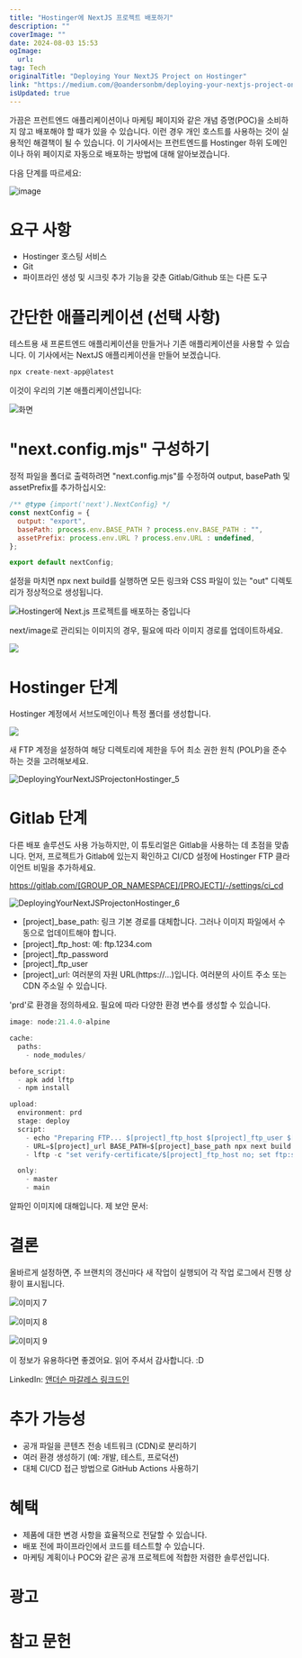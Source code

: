 ```yaml
---
title: "Hostinger에 NextJS 프로젝트 배포하기"
description: ""
coverImage: ""
date: 2024-08-03 15:53
ogImage: 
  url: 
tag: Tech
originalTitle: "Deploying Your NextJS Project on Hostinger"
link: "https://medium.com/@oandersonbm/deploying-your-nextjs-project-on-hostinger-dffdb6a05ffc"
isUpdated: true
---
```






가끔은 프런트엔드 애플리케이션이나 마케팅 페이지와 같은 개념 증명(POC)을 소비하지 않고 배포해야 할 때가 있을 수 있습니다. 이런 경우 개인 호스트를 사용하는 것이 실용적인 해결책이 될 수 있습니다. 이 기사에서는 프런트엔드를 Hostinger 하위 도메인이나 하위 페이지로 자동으로 배포하는 방법에 대해 알아보겠습니다.

다음 단계를 따르세요:

![image](/assets/img/DeployingYourNextJSProjectonHostinger_0.png)

# 요구 사항

<div class="content-ad"></div>

- Hostinger 호스팅 서비스
- Git
- 파이프라인 생성 및 시크릿 추가 기능을 갖춘 Gitlab/Github 또는 다른 도구

# 간단한 애플리케이션 (선택 사항)

테스트용 새 프론트엔드 애플리케이션을 만들거나 기존 애플리케이션을 사용할 수 있습니다. 이 기사에서는 NextJS 애플리케이션을 만들어 보겠습니다.

```js
npx create-next-app@latest
```

<div class="content-ad"></div>

이것이 우리의 기본 애플리케이션입니다:

![화면](/assets/img/DeployingYourNextJSProjectonHostinger_1.png)

# "next.config.mjs" 구성하기

정적 파일을 폴더로 출력하려면 "next.config.mjs"를 수정하여 output, basePath 및 assetPrefix를 추가하십시오:

<div class="content-ad"></div>

```js
/** @type {import('next').NextConfig} */
const nextConfig = {
  output: "export",
  basePath: process.env.BASE_PATH ? process.env.BASE_PATH : "",
  assetPrefix: process.env.URL ? process.env.URL : undefined,
};

export default nextConfig;
```

설정을 마치면 npx next build를 실행하면 모든 링크와 CSS 파일이 있는 "out" 디렉토리가 정상적으로 생성됩니다.

![Hostinger에 Next.js 프로젝트를 배포하는 중입니다](/assets/img/DeployingYourNextJSProjectonHostinger_2.png)

next/image로 관리되는 이미지의 경우, 필요에 따라 이미지 경로를 업데이트하세요.

<div class="content-ad"></div>

<img src="/assets/img/DeployingYourNextJSProjectonHostinger_3.png" />

# Hostinger 단계

Hostinger 계정에서 서브도메인이나 특정 폴더를 생성합니다.

<img src="/assets/img/DeployingYourNextJSProjectonHostinger_4.png" />

<div class="content-ad"></div>

새 FTP 계정을 설정하여 해당 디렉토리에 제한을 두어 최소 권한 원칙 (POLP)을 준수하는 것을 고려해보세요.

![DeployingYourNextJSProjectonHostinger_5](/assets/img/DeployingYourNextJSProjectonHostinger_5.png)

# Gitlab 단계

다른 배포 솔루션도 사용 가능하지만, 이 튜토리얼은 Gitlab을 사용하는 데 초점을 맞춥니다. 먼저, 프로젝트가 Gitlab에 있는지 확인하고 CI/CD 설정에 Hostinger FTP 클라이언트 비밀을 추가하세요.

<div class="content-ad"></div>

https://gitlab.com/[GROUP_OR_NAMESPACE]/[PROJECT]/-/settings/ci_cd

![DeployingYourNextJSProjectonHostinger_6](/assets/img/DeployingYourNextJSProjectonHostinger_6.png)

- [project]\_base_path: 링크 기본 경로를 대체합니다. 그러나 이미지 파일에서 수동으로 업데이트해야 합니다.
- [project]\_ftp_host: 예: ftp.1234.com
- [project]\_ftp_password
- [project]\_ftp_user
- [project]\_url: 여러분의 자원 URL(https://...)입니다. 여러분의 사이트 주소 또는 CDN 주소일 수 있습니다.

'prd'로 환경을 정의하세요. 필요에 따라 다양한 환경 변수를 생성할 수 있습니다.

<div class="content-ad"></div>

```js
image: node:21.4.0-alpine

cache:
  paths:
    - node_modules/

before_script:
  - apk add lftp
  - npm install

upload:
  environment: prd
  stage: deploy
  script:
    - echo "Preparing FTP... $[project]_ftp_host $[project]_ftp_user $[project]_ftp_password"
    - URL=$[project]_url BASE_PATH=$[project]_base_path npx next build
    - lftp -c "set verify-certificate/$[project]_ftp_host no; set ftp:ssl-allow on; open -u $[project]_ftp_user,$[project]_ftp_password ftp://$[project]_ftp_host; mirror -Rev out/ ./ --ignore-time --parallel=10"

  only:
    - master
    - main
```

알파인 이미지에 대해입니다. 제 보안 문서:

# 결론

<div class="content-ad"></div>

올바르게 설정하면, 주 브랜치의 갱신마다 새 작업이 실행되어 각 작업 로그에서 진행 상황이 표시됩니다.

![이미지 7](/assets/img/DeployingYourNextJSProjectonHostinger_7.png)

![이미지 8](/assets/img/DeployingYourNextJSProjectonHostinger_8.png)

![이미지 9](/assets/img/DeployingYourNextJSProjectonHostinger_9.png)

<div class="content-ad"></div>

이 정보가 유용하다면 좋겠어요. 읽어 주셔서 감사합니다. :D

LinkedIn: [앤더슨 마갈레스 링크드인](https://www.linkedin.com/in/andersonbmagalhaes/)

# 추가 가능성

- 공개 파일을 콘텐츠 전송 네트워크 (CDN)로 분리하기
- 여러 환경 생성하기 (예: 개발, 테스트, 프로덕션)
- 대체 CI/CD 접근 방법으로 GitHub Actions 사용하기

<div class="content-ad"></div>

# 혜택

- 제품에 대한 변경 사항을 효율적으로 전달할 수 있습니다.
- 배포 전에 파이프라인에서 코드를 테스트할 수 있습니다.
- 마케팅 계획이나 POC와 같은 공개 프로젝트에 적합한 저렴한 솔루션입니다.

# 광고

# 참고 문헌

